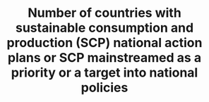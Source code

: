 ---
data_non_statistical: true
goal_meta_link: http://unstats.un.org/sdgs/files/metadata-compilation/Metadata-Goal-12.pdf
graph_title: Number of countries with sustainable consumption and production (SCP)
  national action plans or SCP mainstreamed as a priority or a target into national
  policies
graph_type: null
has_metadata: false
indicator: 12.1.1
indicator_name: Number of countries with sustainable consumption and production (SCP)
  national action plans or SCP mainstreamed as a priority or a target into national
  policies
indicator_sort_order: 12-01-01
indicator_variable: null
layout: indicator
national_geographical_coverage: United States
permalink: /12-1-1/
published: true
reporting_status: notstarted
sdg_goal: 12
source_active_1: true
source_notes_1: null
source_title_1: null
target: Implement the 10-year Framework of Programmes on Sustainable Consumption and
  Production Patterns, all countries taking action, with developed countries taking
  the lead, taking into account the development and capabilities of developing countries.
target_id: '12.1'
title: Number of countries with sustainable consumption and production (SCP) national
  action plans or SCP mainstreamed as a priority or a target into national policies
un_custodial_agency: UNEP
un_designated_tier: '2'
variable_description: null
variable_notes: null
---